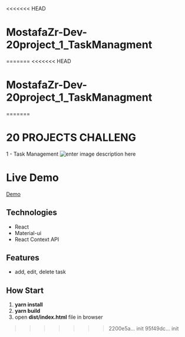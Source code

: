 <<<<<<< HEAD
# MostafaZr-Dev-20project_1_TaskManagment
=======
<<<<<<< HEAD
# MostafaZr-Dev-20project_1_TaskManagment
=======
# 20 PROJECTS CHALLENG

1 - Task Management
![enter image description here](https://s18.picofile.com/file/8432996076/screenshot.JPG)

# Live Demo

[Demo](https://mostafazr-dev.github.io/20project_1_TaskManagment/)

## Technologies

- React
- Material-ui
- React Context API

## Features

- add, edit, delete task

## How Start

1.  **yarn install**
2.  **yarn build**
3.  open **dist/index.html** file in browser
>>>>>>> 2200e5a... init
>>>>>>> 95f49dc... init
